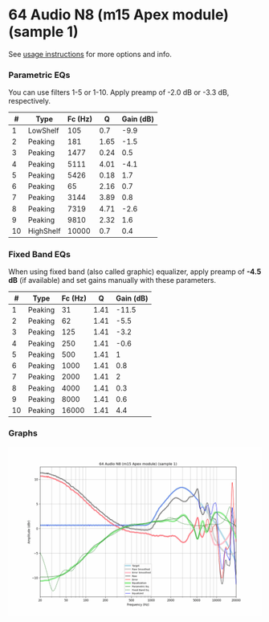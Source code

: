 # 64 Audio N8 (m15 Apex module) (sample 1)
See [usage instructions](https://github.com/jaakkopasanen/AutoEq#usage) for more options and info.

### Parametric EQs
You can use filters 1-5 or 1-10. Apply preamp of -2.0 dB or -3.3 dB, respectively.

|   # | Type      |   Fc (Hz) |    Q |   Gain (dB) |
|-----|-----------|-----------|------|-------------|
|   1 | LowShelf  |       105 | 0.7  |        -9.9 |
|   2 | Peaking   |       181 | 1.65 |        -1.5 |
|   3 | Peaking   |      1477 | 0.24 |         0.5 |
|   4 | Peaking   |      5111 | 4.01 |        -4.1 |
|   5 | Peaking   |      5426 | 0.18 |         1.7 |
|   6 | Peaking   |        65 | 2.16 |         0.7 |
|   7 | Peaking   |      3144 | 3.89 |         0.8 |
|   8 | Peaking   |      7319 | 4.71 |        -2.6 |
|   9 | Peaking   |      9810 | 2.32 |         1.6 |
|  10 | HighShelf |     10000 | 0.7  |         0.4 |

### Fixed Band EQs
When using fixed band (also called graphic) equalizer, apply preamp of **-4.5 dB** (if available) and set gains manually with these parameters.

|   # | Type    |   Fc (Hz) |    Q |   Gain (dB) |
|-----|---------|-----------|------|-------------|
|   1 | Peaking |        31 | 1.41 |       -11.5 |
|   2 | Peaking |        62 | 1.41 |        -5.5 |
|   3 | Peaking |       125 | 1.41 |        -3.2 |
|   4 | Peaking |       250 | 1.41 |        -0.6 |
|   5 | Peaking |       500 | 1.41 |         1   |
|   6 | Peaking |      1000 | 1.41 |         0.8 |
|   7 | Peaking |      2000 | 1.41 |         2   |
|   8 | Peaking |      4000 | 1.41 |         0.3 |
|   9 | Peaking |      8000 | 1.41 |         0.6 |
|  10 | Peaking |     16000 | 1.41 |         4.4 |

### Graphs
![](./64%20Audio%20N8%20(m15%20Apex%20module)%20(sample%201).png)
